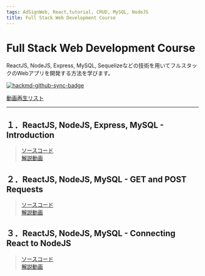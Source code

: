 ```yaml
---
tags: AdSignWeb, React,tutorial, CRUD, MySQL, NodeJS
title: Full Stack Web Development Course
---
```



# Full Stack Web Development Course 
ReactJS, NodeJS, Express, MySQL, Sequelizeなどの技術を用いてフルスタックのWebアプリを開発する方法を学びます。  

[![hackmd-github-sync-badge](https://hackmd.io/7PJ7r95jTDCbQpb21LzhAg/badge)](https://hackmd.io/7PJ7r95jTDCbQpb21LzhAg)

[動画再生リスト](https://youtube.com/playlist?list=PLpPqplz6dKxUaZ630TY1BFIo5nP-_x-nL)

<hr>

## １．ReactJS, NodeJS, Express, MySQL - Introduction



> [ソースコード](https://github.com/machadop1407/FullStack-Course/tree/Episode1/Episode2)  
>[解説動画](https://youtu.be/Hl7diL7SFw8)

## ２．ReactJS, NodeJS, MySQL - GET and POST Requests
> [ソースコード](https://github.com/machadop1407/FullStack-Course/tree/Episode1/Episode2)  
>[解説動画](https://youtu.be/pJx-HGwaL3w)

## ３．ReactJS, NodeJS, MySQL - Connecting React to NodeJS
> [ソースコード](https://github.com/machadop1407/FullStack-Course/tree/Episode3)  
>[解説動画](https://youtu.be/DO_wR1tx-O0)


